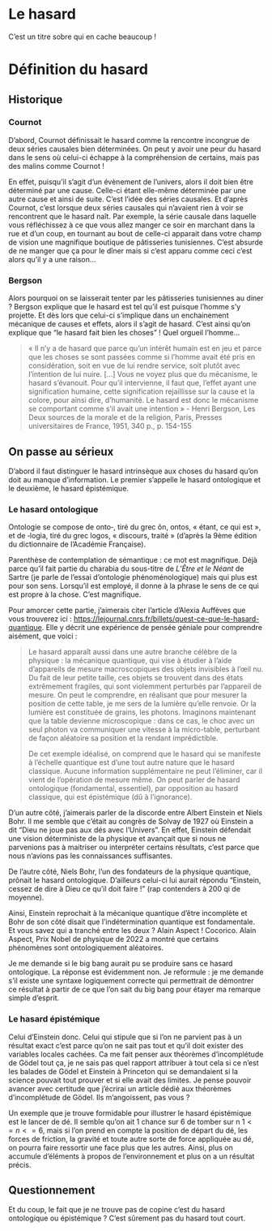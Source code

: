 
# Le hasard

C’est un titre sobre qui en cache beaucoup !

# Définition du hasard

## Historique

### Cournot

D’abord, Cournot définissait le hasard comme la rencontre incongrue de deux séries causales bien déterminées. On peut y avoir une peur du hasard dans le sens où celui-ci échappe à la compréhension de certains, mais pas des malins comme Cournot !

En effet, puisqu’il s’agit d’un évènement de l’univers, alors il doit bien être déterminé par une cause. Celle-ci étant elle-même déterminée par une autre cause et ainsi de suite. C’est l’idée des séries causales. Et d’après Cournot, c’est lorsque deux séries causales qui n’avaient rien à voir se rencontrent que le hasard naît. Par exemple, la série causale dans laquelle vous réfléchissez à ce que vous allez manger ce soir en marchant dans la rue et d’un coup, en tournant au bout de celle-ci apparait dans votre champ de vision une magnifique boutique de pâtisseries tunisiennes. C’est absurde de ne manger que ça pour le dîner mais si c’est apparu comme ceci c’est alors qu’il y a une raison…

### Bergson

Alors pourquoi on se laisserait tenter par les pâtisseries tunisiennes au diner ? Bergson explique que le hasard est tel qu’il est puisque l’homme s’y projette. Et dès lors que celui-ci s’implique dans un enchainement mécanique de causes et effets, alors il s’agit de hasard. C’est ainsi qu’on explique que “le hasard fait bien les choses” ! Quel orgueil l’homme…

> « Il n’y a de hasard que parce qu’un intérêt humain est en jeu et parce que les choses se sont passées comme si l’homme avait été pris en considération, soit en vue de lui rendre service, soit plutôt avec l’intention de lui nuire. […] Vous ne voyez plus que du mécanisme, le hasard s’évanouit. Pour qu’il intervienne, il faut que, l’effet ayant une signification humaine, cette signification rejaillisse sur la cause et la colore, pour ainsi dire, d’humanité. Le hasard est donc le mécanisme se comportant comme s’il avait une intention » - Henri Bergson, Les Deux sources de la morale et de la religion, Paris, Presses universitaires de France, 1951, 340 p., p. 154-155

## On passe au sérieux

D’abord il faut distinguer le hasard intrinsèque aux choses du hasard qu’on doit au manque d’information. Le premier s’appelle le hasard ontologique et le deuxième, le hasard épistémique.

### Le hasard ontologique

Ontologie se compose de onto‑, tiré du grec ôn, ontos, « étant, ce qui est », et de ‑logia, tiré du grec logos, « discours, traité » (d’après la 9ème édition du dictionnaire de l’Académie Française).

Parenthèse de contemplation de sémantique : ce mot est magnifique. Déjà parce qu’il fait partie du charabia du sous-titre de *L’Être et le Néant* de Sartre (je parle de l’essai d’ontologie phénoménologique) mais qui plus est pour son sens. Lorsqu’il est employé, il donne à la phrase le sens de ce qui est propre à la chose. C’est magnifique.

Pour amorcer cette partie, j’aimerais citer l’article d’Alexia Auffèves que vous trouverez ici : <https://lejournal.cnrs.fr/billets/quest-ce-que-le-hasard-quantique>. Elle y décrit une expérience de pensée géniale pour comprendre aisément, que voici :

> Le hasard apparaît aussi dans une autre branche célèbre de la physique : la mécanique quantique, qui vise à étudier à l’aide d’appareils de mesure macroscopiques des objets invisibles à l’œil nu. Du fait de leur petite taille, ces objets se trouvent dans des états extrêmement fragiles, qui sont violemment perturbés par l’appareil de mesure. On peut le comprendre, en réalisant que pour mesurer la position de cette table, je me sers de la lumière qu’elle renvoie. Or la lumière est constituée de grains, les photons. Imaginons maintenant que la table devienne microscopique : dans ce cas, le choc avec un seul photon va communiquer une vitesse à la micro-table, perturbant de façon aléatoire sa position et la rendant imprédictible.
>
> De cet exemple idéalisé, on comprend que le hasard qui se manifeste à l’échelle quantique est d’une tout autre nature que le hasard classique. Aucune information supplémentaire ne peut l’éliminer, car il vient de l’opération de mesure même. On peut parler de hasard ontologique (fondamental, essentiel), par opposition au hasard classique, qui est épistémique (dû à l’ignorance).

D’un autre côté, j’aimerais parler de la discorde entre Albert Einstein et Niels Bohr. Il me semble que c’était au congrès de Solvay de 1927 où Einstein a dit “Dieu ne joue pas aux dés avec l’Univers”. En effet, Einstein défendait une vision déterministe de la physique et avançait que si nous ne parvenions pas à maitriser ou interpréter certains résultats, c’est parce que nous n’avions pas les connaissances suffisantes.

De l’autre côté, Niels Bohr, l’un des fondateurs de la physique quantique, prônait le hasard ontologique. D’ailleurs celui-ci lui aurait répondu “Einstein, cessez de dire à Dieu ce qu’il doit faire !” (rap contenders à 200 qi de moyenne).

Ainsi, Einstein reprochait à la mécanique quantique d’être incomplète et Bohr de son côté disait que l’indétermination quantique est fondamentale. Et vous savez qui a tranché entre les deux ? Alain Aspect ! Cocorico. Alain Aspect, Prix Nobel de physique de 2022 a montré que certains phénomènes sont ontologiquement aléatoires.

Je me demande si le big bang aurait pu se produire sans ce hasard ontologique. La réponse est évidemment non. Je reformule : je me demande s’il existe une syntaxe logiquement correcte qui permettrait de démontrer ce résultat à partir de ce que l’on sait du big bang pour étayer ma remarque simple d’esprit.

### Le hasard épistémique

Celui d’Einstein donc. Celui qui stipule que si l’on ne parvient pas à un résultat exact c’est parce qu’on ne sait pas tout et qu’il doit exister des variables locales cachées. Ca me fait penser aux théorèmes d’incomplétude de Gödel tout ça, je ne sais pas quel rapport attribuer à tout cela si ce n’est les balades de Gödel et Einstein à Princeton qui se demandaient si la science pouvait tout prouver et si elle avait des limites. Je pense pouvoir avancer avec certitude que j’écrirai un article dédié aux théorèmes d’incomplétude de Gödel. Ils m’angoissent, pas vous ?

Un exemple que je trouve formidable pour illustrer le hasard épistémique est le lancer de dé. Il semble qu’on ait 1 chance sur 6 de tomber sur n $1 <= n <= 6$, mais si l’on prend en compte la position de départ du dé, les forces de friction, la gravité et toute autre sorte de force appliquée au dé, on pourra faire ressortir une face plus que les autres. Ainsi, plus on accumule d’éléments à propos de l’environnement et plus on a un résultat précis.

## Questionnement

Et du coup, le fait que je ne trouve pas de copine c’est du hasard ontologique ou épistémique ? C’est sûrement pas du hasard tout court.
